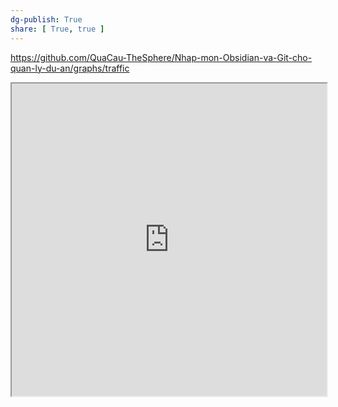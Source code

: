 ```yaml
---
dg-publish: True
share: [ True, true ]
---
```

https://github.com/QuaCau-TheSphere/Nhap-mon-Obsidian-va-Git-cho-quan-ly-du-an/graphs/traffic
<iframe src="https://github.com/QuaCau-TheSphere/Nhap-mon-Obsidian-va-Git-cho-quan-ly-du-an/graphs/traffic" width=100% height=500> </iframe>